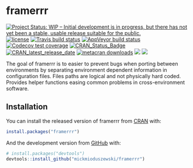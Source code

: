 
<!-- README.md is generated from README.Rmd. Please edit that file -->

# framerrr

<!-- badges: start -->

[![Project Status: WIP – Initial development is in progress, but there
has not yet been a stable, usable release suitable for the
public.](https://www.repostatus.org/badges/latest/wip.svg)](https://www.repostatus.org/#wip)
[![license](https://img.shields.io/github/license/mashape/apistatus.svg)](https://choosealicense.com/licenses/mit/)
[![Travis build
status](https://travis-ci.com/mickmioduszewski/framerrr.svg?branch=master)](https://travis-ci.com/mickmioduszewski/framerrr)
[![AppVeyor build
status](https://ci.appveyor.com/api/projects/status/github/mickmioduszewski/framerrr?branch=master&svg=true)](https://ci.appveyor.com/project/mickmioduszewski/framerrr)
[![Codecov test
coverage](https://codecov.io/gh/mickmioduszewski/framerrr/branch/master/graph/badge.svg)](https://codecov.io/gh/mickmioduszewski/framerrr?branch=master)
[![CRAN\_Status\_Badge](https://www.r-pkg.org/badges/version/framerrr)](https://cran.r-project.org/package=framerrr)
[![CRAN\_latest\_release\_date](https://www.r-pkg.org/badges/last-release/framerrr)](https://cran.r-project.org/package=framerrr)
[![metacran
downloads](https://cranlogs.r-pkg.org/badges/grand-total/framerrr)](https://cran.r-project.org/package=framerrr)
![](https://img.shields.io/github/languages/top/mickmioduszewski/framerrr.svg)
![](https://img.shields.io/github/issues/mickmioduszewski/framerrr.svg)
<!-- badges: end -->

The goal of framerrr is to easier to prevent bugs when porting between
environments by separating environment dependent information in
configuration files. Files paths are logical and not physically hard
coded. Provides helper functions easing common problems in
cross-environment software.

## Installation

You can install the released version of framerrr from
[CRAN](https://CRAN.R-project.org) with:

``` r
install.packages("framerrr")
```

And the development version from [GitHub](https://github.com/) with:

``` r
# install.packages("devtools")
devtools::install_github("mickmioduszewski/framerrr")
```
